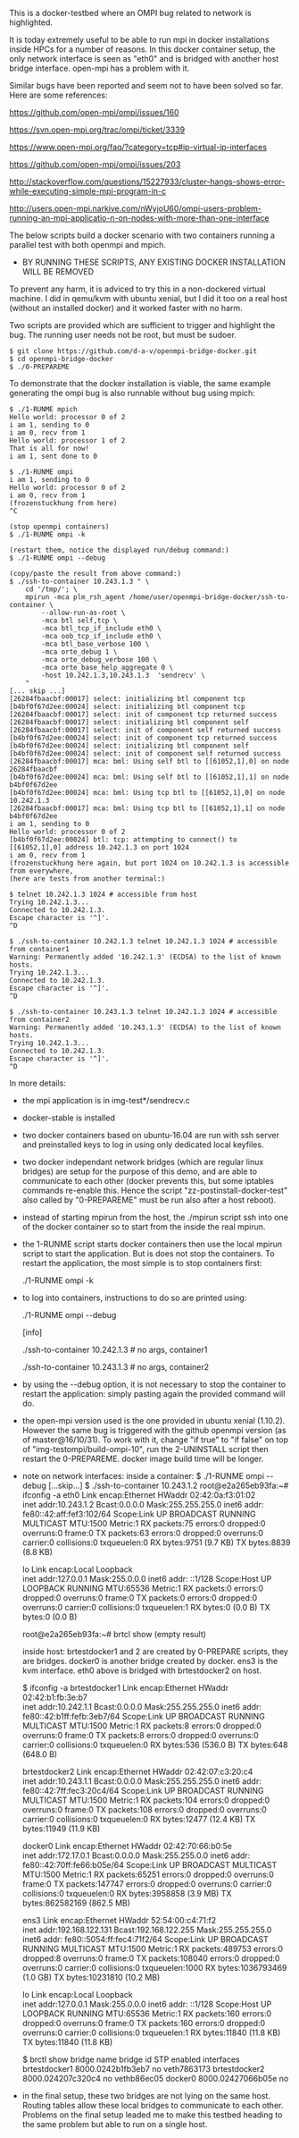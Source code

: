 
This is a docker-testbed where an OMPI bug related to network is highlighted.

It is today extremely useful to be able to run mpi in docker installations
inside HPCs for a number of reasons.  In this docker container setup, the
only network interface is seen as "eth0" and is bridged with another host
bridge interface. open-mpi has a problem with it.

Similar bugs have been reported and seem not to have been solved so far.
Here are some references:

https://github.com/open-mpi/ompi/issues/160

https://svn.open-mpi.org/trac/ompi/ticket/3339

https://www.open-mpi.org/faq/?category=tcp#ip-virtual-ip-interfaces

https://github.com/open-mpi/ompi/issues/203

http://stackoverflow.com/questions/15227933/cluster-hangs-shows-error-while-executing-simple-mpi-program-in-c

http://users.open-mpi.narkive.com/nWyjoU60/ompi-users-problem-running-an-mpi-applicatio-n-on-nodes-with-more-than-one-interface

The below scripts build a docker scenario with two containers running a
parallel test with both openmpi and mpich.

* BY RUNNING THESE SCRIPTS, ANY EXISTING DOCKER INSTALLATION WILL BE REMOVED

To prevent any harm, it is adviced to try this in a non-dockered virtual
machine.  I did in qemu/kvm with ubuntu xenial, but I did it too on a real
host (without an installed docker) and it worked faster with no harm.

Two scripts are provided which are sufficient to trigger and highlight the
bug.  The running user needs not be root, but must be sudoer.

	$ git clone https://github.com/d-a-v/openmpi-bridge-docker.git
	$ cd openmpi-bridge-docker
	$ ./0-PREPAREME

To demonstrate that the docker installation is viable, the same example
generating the ompi bug is also runnable without bug using mpich:

	$ ./1-RUNME mpich
	Hello world: processor 0 of 2
	i am 1, sending to 0
	i am 0, recv from 1
	Hello world: processor 1 of 2
	That is all for now!
	i am 1, sent done to 0

	$ ./1-RUNME ompi
	i am 1, sending to 0
	Hello world: processor 0 of 2
	i am 0, recv from 1
	(frozenstuckhung from here)
	^C
	
	(stop openmpi containers)
	$ ./1-RUNME ompi -k

	(restart them, notice the displayed run/debug command:)
	$ ./1-RUNME ompi --debug
	
	(copy/paste the result from above command:)
	$ ./ssh-to-container 10.243.1.3 " \
		cd '/tmp/'; \
		mpirun -mca plm_rsh_agent /home/user/openmpi-bridge-docker/ssh-to-container \
			--allow-run-as-root \
			-mca btl self,tcp \
			-mca btl_tcp_if_include eth0 \
			-mca oob_tcp_if_include eth0 \
			-mca btl_base_verbose 100 \
			-mca orte_debug 1 \
			-mca orte_debug_verbose 100 \
			-mca orte_base_help_aggregate 0 \
			-host 10.242.1.3,10.243.1.3  'sendrecv' \
		"
	[... skip ...]
	[26284fbaacbf:00017] select: initializing btl component tcp
	[b4bf0f67d2ee:00024] select: initializing btl component tcp
	[26284fbaacbf:00017] select: init of component tcp returned success
	[26284fbaacbf:00017] select: initializing btl component self
	[26284fbaacbf:00017] select: init of component self returned success
	[b4bf0f67d2ee:00024] select: init of component tcp returned success
	[b4bf0f67d2ee:00024] select: initializing btl component self
	[b4bf0f67d2ee:00024] select: init of component self returned success
	[26284fbaacbf:00017] mca: bml: Using self btl to [[61052,1],0] on node 26284fbaacbf
	[b4bf0f67d2ee:00024] mca: bml: Using self btl to [[61052,1],1] on node b4bf0f67d2ee
	[b4bf0f67d2ee:00024] mca: bml: Using tcp btl to [[61052,1],0] on node 10.242.1.3
	[26284fbaacbf:00017] mca: bml: Using tcp btl to [[61052,1],1] on node b4bf0f67d2ee
	i am 1, sending to 0
	Hello world: processor 0 of 2
	[b4bf0f67d2ee:00024] btl: tcp: attempting to connect() to [[61052,1],0] address 10.242.1.3 on port 1024
	i am 0, recv from 1
	(frozenstuckhung here again, but port 1024 on 10.242.1.3 is accessible from everywhere,
	(here are tests from another terminal:)

	$ telnet 10.242.1.3 1024 # accessible from host
	Trying 10.242.1.3...
	Connected to 10.242.1.3.
	Escape character is '^]'.
	^D
	
	$ ./ssh-to-container 10.242.1.3 telnet 10.242.1.3 1024 # accessible from container1
	Warning: Permanently added '10.242.1.3' (ECDSA) to the list of known hosts.
	Trying 10.242.1.3...
	Connected to 10.242.1.3.
	Escape character is '^]'.
	^D
	
	$ ./ssh-to-container 10.243.1.3 telnet 10.242.1.3 1024 # accessible from container2
	Warning: Permanently added '10.243.1.3' (ECDSA) to the list of known hosts.
	Trying 10.242.1.3...
	Connected to 10.242.1.3.
	Escape character is '^]'.
	^D
	
		

In more details:

* the mpi application is in img-test*/sendrecv.c

* docker-stable is installed

* two docker containers based on ubuntu-16.04 are run with ssh server and
  preinstalled keys to log in using only dedicated local keyfiles.

* two docker independant network bridges (which are regular linux bridges)
  are setup for the purpose of this demo, and are able to communicate to
  each other (docker prevents this, but some iptables commands re-enable
  this.  Hence the script "zz-postinstall-docker-test" also called by
  "0-PREPAREME" must be run also after a host reboot).

* instead of starting mpirun from the host, the ./mpirun script ssh into one
  of the docker container so to start from the inside the real mpirun.

* the 1-RUNME script starts docker containers then use the local mpirun script
  to start the application. But is does not stop the containers.
  To restart the application, the most simple is to stop containers first:

	./1-RUNME ompi -k

* to log into containers, instructions to do so are printed using:

	./1-RUNME ompi --debug
	
	[info]
	
	./ssh-to-container 10.242.1.3 # no args, container1

	./ssh-to-container 10.243.1.3 # no args, container2

* by using the --debug option, it is not necessary to stop the container to
  restart the application: simply pasting again the provided command will
  do.

* the open-mpi version used is the one provided in ubuntu xenial (1.10.2). 
  However the same bug is triggered with the github openmpi version (as of
  master@16/10/31).  To work with it, change "if true" to "if false" on top of
  "img-testompi/build-ompi-10", run the 2-UNINSTALL script then restart the
  0-PREPAREME.  docker image build time will be longer.

* note on network interfaces:
  inside a container:
  	$ ./1-RUNME ompi --debug
  	[...skip...]
  	$ ./ssh-to-container 10.243.1.2
	root@e2a265eb93fa:~# ifconfig -a
	eth0      Link encap:Ethernet  HWaddr 02:42:0a:f3:01:02  
	          inet addr:10.243.1.2  Bcast:0.0.0.0  Mask:255.255.255.0
	          inet6 addr: fe80::42:aff:fef3:102/64 Scope:Link
	          UP BROADCAST RUNNING MULTICAST  MTU:1500  Metric:1
	          RX packets:75 errors:0 dropped:0 overruns:0 frame:0
	          TX packets:63 errors:0 dropped:0 overruns:0 carrier:0
	          collisions:0 txqueuelen:0 
	          RX bytes:9751 (9.7 KB)  TX bytes:8839 (8.8 KB)
	
	lo        Link encap:Local Loopback  
	          inet addr:127.0.0.1  Mask:255.0.0.0
	          inet6 addr: ::1/128 Scope:Host
	          UP LOOPBACK RUNNING  MTU:65536  Metric:1
	          RX packets:0 errors:0 dropped:0 overruns:0 frame:0
	          TX packets:0 errors:0 dropped:0 overruns:0 carrier:0
	          collisions:0 txqueuelen:1 
	          RX bytes:0 (0.0 B)  TX bytes:0 (0.0 B)

	root@e2a265eb93fa:~# brtcl show
	(empty result)

  inside host:
  	brtestdocker1 and 2 are created by 0-PREPARE scripts, they are bridges.
  	docker0 is another bridge created by docker.
  	ens3 is the kvm interface.
  	eth0 above is bridged with brtestdocker2 on host.

  	$ ifconfig -a
	brtestdocker1 Link encap:Ethernet  HWaddr 02:42:b1:fb:3e:b7  
	          inet addr:10.242.1.1  Bcast:0.0.0.0  Mask:255.255.255.0
	          inet6 addr: fe80::42:b1ff:fefb:3eb7/64 Scope:Link
	          UP BROADCAST RUNNING MULTICAST  MTU:1500  Metric:1
	          RX packets:8 errors:0 dropped:0 overruns:0 frame:0
	          TX packets:8 errors:0 dropped:0 overruns:0 carrier:0
	          collisions:0 txqueuelen:0 
	          RX bytes:536 (536.0 B)  TX bytes:648 (648.0 B)
	
	brtestdocker2 Link encap:Ethernet  HWaddr 02:42:07:c3:20:c4  
	          inet addr:10.243.1.1  Bcast:0.0.0.0  Mask:255.255.255.0
	          inet6 addr: fe80::42:7ff:fec3:20c4/64 Scope:Link
	          UP BROADCAST RUNNING MULTICAST  MTU:1500  Metric:1
	          RX packets:104 errors:0 dropped:0 overruns:0 frame:0
	          TX packets:108 errors:0 dropped:0 overruns:0 carrier:0
	          collisions:0 txqueuelen:0 
	          RX bytes:12477 (12.4 KB)  TX bytes:11949 (11.9 KB)
	
	docker0   Link encap:Ethernet  HWaddr 02:42:70:66:b0:5e  
	          inet addr:172.17.0.1  Bcast:0.0.0.0  Mask:255.255.0.0
	          inet6 addr: fe80::42:70ff:fe66:b05e/64 Scope:Link
	          UP BROADCAST MULTICAST  MTU:1500  Metric:1
	          RX packets:65251 errors:0 dropped:0 overruns:0 frame:0
	          TX packets:147747 errors:0 dropped:0 overruns:0 carrier:0
	          collisions:0 txqueuelen:0 
	          RX bytes:3958858 (3.9 MB)  TX bytes:862582169 (862.5 MB)
	
	ens3      Link encap:Ethernet  HWaddr 52:54:00:c4:71:f2  
	          inet addr:192.168.122.131  Bcast:192.168.122.255  Mask:255.255.255.0
	          inet6 addr: fe80::5054:ff:fec4:71f2/64 Scope:Link
	          UP BROADCAST RUNNING MULTICAST  MTU:1500  Metric:1
	          RX packets:489753 errors:0 dropped:8 overruns:0 frame:0
	          TX packets:108040 errors:0 dropped:0 overruns:0 carrier:0
	          collisions:0 txqueuelen:1000 
	          RX bytes:1036793469 (1.0 GB)  TX bytes:10231810 (10.2 MB)
	
	lo        Link encap:Local Loopback  
	          inet addr:127.0.0.1  Mask:255.0.0.0
	          inet6 addr: ::1/128 Scope:Host
	          UP LOOPBACK RUNNING  MTU:65536  Metric:1
	          RX packets:160 errors:0 dropped:0 overruns:0 frame:0
	          TX packets:160 errors:0 dropped:0 overruns:0 carrier:0
	          collisions:0 txqueuelen:1 
	          RX bytes:11840 (11.8 KB)  TX bytes:11840 (11.8 KB)

	$ brctl show
	bridge name     bridge id               STP enabled     interfaces
	brtestdocker1   8000.0242b1fb3eb7       no              veth7863173
	brtestdocker2   8000.024207c320c4       no              vethb86ec05
	docker0         8000.02427066b05e       no

* in the final setup, these two bridges are not lying on the same host. 
  Routing tables allow these local bridges to communicate to each other. 
  Problems on the final setup leaded me to make this testbed heading to the
  same problem but able to run on a single host.
